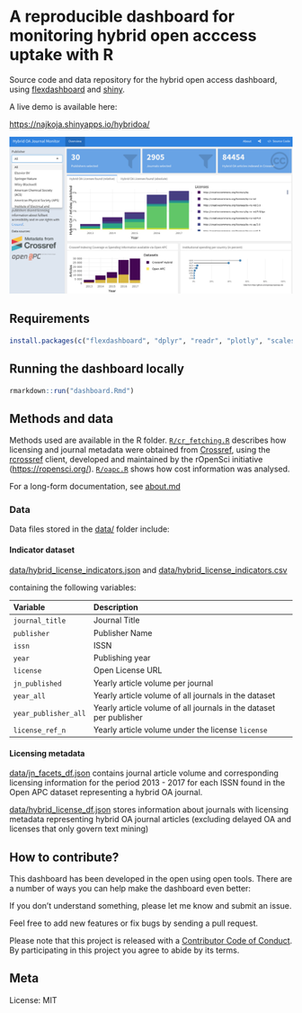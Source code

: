 # A reproducible dashboard for monitoring hybrid open acccess uptake with R

Source code and data repository for the hybrid open access dashboard, using [flexdashboard](https://rstudio.github.io/flexdashboard) and [shiny](http://shiny.rstudio.com).

A live demo is available here:

<https://najkoja.shinyapps.io/hybridoa/>

![](img/screenshot.png)

## Requirements

```r
install.packages(c("flexdashboard", "dplyr", "readr", "plotly", "scales", "ggalt"), dependencies = TRUE)
```

## Running the dashboard locally

```r
rmarkdown::run("dashboard.Rmd")
```

## Methods and data

Methods used are available in the R folder. [`R/cr_fetching.R`](R/cr_fetching.R) describes how licensing and journal metadata were obtained from [Crossref](https://www.crossref.org/), using the [rcrossref](https://github.com/ropensci/rcrossref) client, developed and maintained by the rOpenSci initiative (https://ropensci.org/). [`R/oapc.R`](R/oapc.R) shows how cost information was analysed. 

For a long-form documentation, see [about.md](about.md)

### Data

Data files stored in the [data/](data/) folder include:

#### Indicator dataset

[data/hybrid_license_indicators.json](data/hybrid_license_indicators.json) and [data/hybrid_license_indicators.csv](data/hybrid_license_indicators.csv)

containing the following variables:

|Variable            |Description
|:-------------------|:------------------------------------------------------------------|
|`journal_title`     |Journal Title                                                      |
|`publisher`         |Publisher Name                                                     |
|`issn`              |ISSN                                                               |
|`year`              |Publishing year                                                    |
|`license`           |Open License URL                                                   |
|`jn_published`      |Yearly article volume per journal                                  |
|`year_all`          |Yearly article volume of all journals in the dataset               |
|`year_publisher_all`|Yearly article volume of all journals in the dataset per publisher |                              |
|`license_ref_n`     |Yearly article volume under the license `license`                  |


#### Licensing metadata

[data/jn_facets_df.json](data/jn_facets_df.json) contains journal article volume and corresponding licensing information for the period  2013 - 2017 for each ISSN found in the Open APC dataset representing a hybrid OA journal.

[data/hybrid_license_df.json](data/jn_facets_df.json) stores information about journals with licensing metadata representing hybrid OA journal articles (excluding delayed OA and licenses that only govern text mining)

## How to contribute?

This dashboard has been developed in the open using open tools. There are a number of ways you can help make the dashboard even better:

If you don’t understand something, please let me know and submit an issue.

Feel free to add new features or fix bugs by sending a pull request.

Please note that this project is released with a [Contributor Code of Conduct](CONDUCT.md). By participating in this project you agree to abide by its terms.

## Meta

License: MIT
